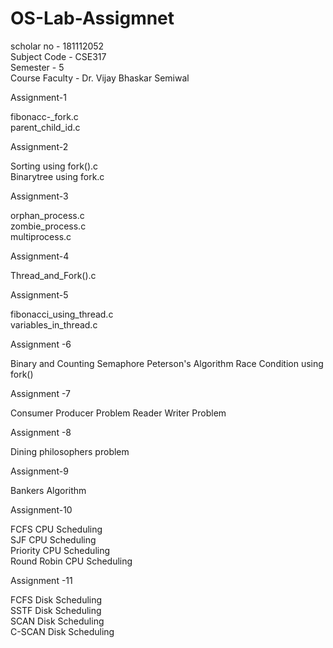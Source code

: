 # OS-Lab-Assigmnet
scholar no - 181112052 <br>
Subject Code - CSE317 <br>
Semester - 5 <br>
Course Faculty - Dr. Vijay Bhaskar Semiwal <br>

Assignment-1 

fibonacc-_fork.c <br> 
parent_child_id.c <br>

Assignment-2

Sorting using fork().c <br> 
Binarytree using fork.c <br>

Assignment-3

orphan_process.c <br>
zombie_process.c <br>
multiprocess.c <br>

Assignment-4

Thread_and_Fork().c 

Assignment-5

fibonacci_using_thread.c <br> 
variables_in_thread.c

Assignment -6

Binary and Counting Semaphore Peterson's Algorithm Race Condition using fork()

Assignment -7

Consumer Producer Problem Reader Writer Problem

Assignment -8

Dining philosophers problem

Assignment-9

Bankers Algorithm

Assignment-10

FCFS CPU Scheduling<br>
SJF CPU Scheduling <br>
Priority CPU Scheduling<br>
Round Robin CPU Scheduling

Assignment -11

FCFS Disk Scheduling<br>
SSTF Disk Scheduling<br>
SCAN Disk Scheduling<br>
C-SCAN Disk Scheduling
